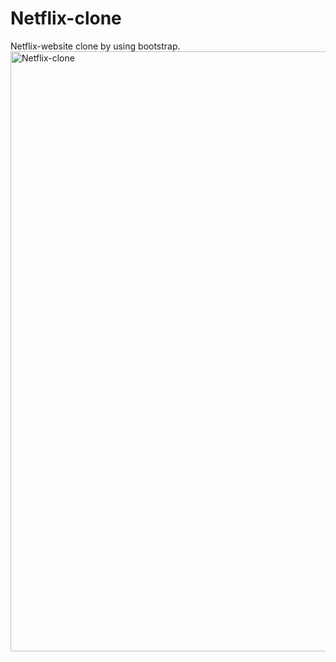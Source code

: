 # Netflix-clone
Netflix-website clone by using bootstrap.
<img width="960" alt="Netflix-clone" src="https://user-images.githubusercontent.com/120487392/226109446-f631cdd9-dd80-4950-a7b2-71fd51b5b0ea.png">
